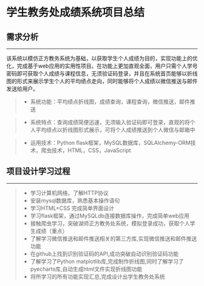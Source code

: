 # 学生教务处成绩系统项目总结

## 需求分析
-----
 该系统以模仿正方教务系统为基础，以获取学生个人成绩为目的，实现功能上的优化，完成基于web应用的实用性项目。在功能上更加直观全面，用户只需个人学号密码即可获取个人成绩与课程信息，无须验证码登录，并且在系统首页能够以折线图的形式来展示学生个人的平均绩点走向，同时能够将个人成绩以微信推送与邮件发送给用户。
> * 系统功能：平均绩点折线图，成绩查询，课程查询，微信推送，邮件推送

> * 系统特点：查询成绩简便迅速，无须输入验证码即可登录，直观的将个人平均绩点以折线图形式展示，可将个人成绩推送到个人微信与邮箱中

> * 运用技术：Python flask框架，MySQL数据库，SQLAlchemy-ORM技术，爬虫技术，HTML，CSS，JavaScript

## 项目设计学习过程
-----
> * 学习计算机网络，了解HTTP协议
> * 安装mysql数据库，熟悉基本操作语句
> * 学习HTML+CSS 完成简单界面设计
> * 学习flask框架，通过MySQLdb连接数据库操作，完成简单web应用
> * 接触爬虫学习，突破湖师正方教务处系统，模拟登录成功，获取个人学生成绩（重点）
> * 了解学习微信推送和邮件推送相关的第三方库,实现微信推送和邮件推送功能
> * 在github上找到识别验证码的API,成功突破自动识别验证码功能
> * 了解学习了Python matplotlib库,完成制作折线图,同时了解学习了pyecharts库,自动生成html文件实现折线图功能
> * 将所学习的所有功能实现汇总,完成设计出学生教务处系统

